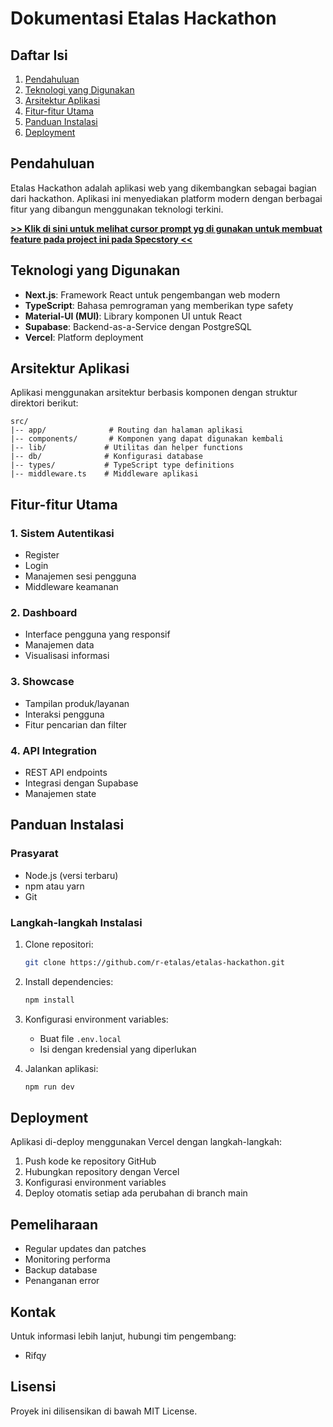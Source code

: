 # Dokumentasi Etalas Hackathon

## Daftar Isi

1. [Pendahuluan](#pendahuluan)
2. [Teknologi yang Digunakan](#teknologi-yang-digunakan)
3. [Arsitektur Aplikasi](#arsitektur-aplikasi)
4. [Fitur-fitur Utama](#fitur-fitur-utama)
5. [Panduan Instalasi](#panduan-instalasi)
6. [Deployment](#deployment)

## Pendahuluan

Etalas Hackathon adalah aplikasi web yang dikembangkan sebagai bagian dari hackathon. Aplikasi ini menyediakan platform modern dengan berbagai fitur yang dibangun menggunakan teknologi terkini.

**[>> Klik di sini untuk melihat cursor prompt yg di gunakan untuk membuat feature pada project ini pada Specstory <<](https://share.specstory.com/stories/ab67796e-d485-47bf-94ae-6c8ee0f895d3)**

## Teknologi yang Digunakan

- **Next.js**: Framework React untuk pengembangan web modern
- **TypeScript**: Bahasa pemrograman yang memberikan type safety
- **Material-UI (MUI)**: Library komponen UI untuk React
- **Supabase**: Backend-as-a-Service dengan PostgreSQL
- **Vercel**: Platform deployment

## Arsitektur Aplikasi

Aplikasi menggunakan arsitektur berbasis komponen dengan struktur direktori berikut:

    src/
    |-- app/              # Routing dan halaman aplikasi
    |-- components/       # Komponen yang dapat digunakan kembali
    |-- lib/             # Utilitas dan helper functions
    |-- db/              # Konfigurasi database
    |-- types/           # TypeScript type definitions
    |-- middleware.ts    # Middleware aplikasi

## Fitur-fitur Utama

### 1. Sistem Autentikasi

- Register
- Login
- Manajemen sesi pengguna
- Middleware keamanan

### 2. Dashboard

- Interface pengguna yang responsif
- Manajemen data
- Visualisasi informasi

### 3. Showcase

- Tampilan produk/layanan
- Interaksi pengguna
- Fitur pencarian dan filter

### 4. API Integration

- REST API endpoints
- Integrasi dengan Supabase
- Manajemen state

## Panduan Instalasi

### Prasyarat

- Node.js (versi terbaru)
- npm atau yarn
- Git

### Langkah-langkah Instalasi

1. Clone repositori:

   ```bash
   git clone https://github.com/r-etalas/etalas-hackathon.git
   ```

2. Install dependencies:

   ```bash
   npm install
   ```

3. Konfigurasi environment variables:

   - Buat file `.env.local`
   - Isi dengan kredensial yang diperlukan

4. Jalankan aplikasi:
   ```bash
   npm run dev
   ```

## Deployment

Aplikasi di-deploy menggunakan Vercel dengan langkah-langkah:

1. Push kode ke repository GitHub
2. Hubungkan repository dengan Vercel
3. Konfigurasi environment variables
4. Deploy otomatis setiap ada perubahan di branch main

## Pemeliharaan

- Regular updates dan patches
- Monitoring performa
- Backup database
- Penanganan error

## Kontak

Untuk informasi lebih lanjut, hubungi tim pengembang:

- Rifqy

## Lisensi

Proyek ini dilisensikan di bawah MIT License.
